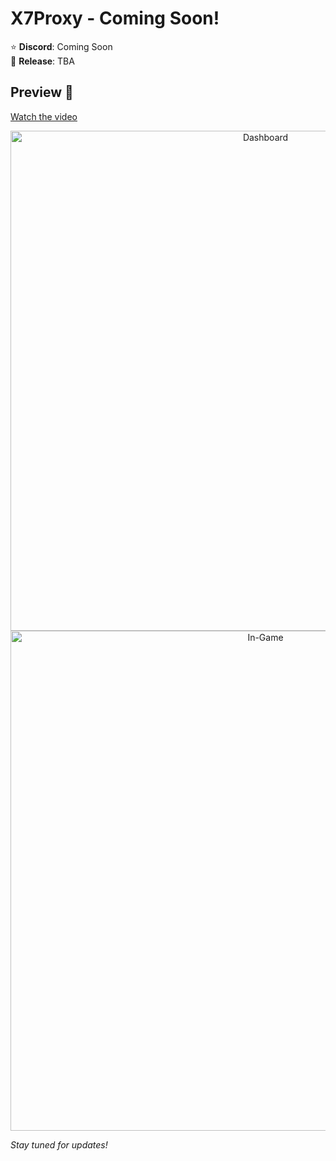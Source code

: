 # X7Proxy - Coming Soon!

⭐ **Discord**: Coming Soon  
📅 **Release**: TBA

## Preview 📸

[Watch the video](https://www.youtube.com/watch?v=gITWvianSWw)

<div align="center">
  <img src="https://raw.githubusercontent.com/klldtest/X7Proxy/refs/heads/main/images/dashboard.png" alt="Dashboard" width="800"/>
</div>

<div align="center">
  <img src="https://raw.githubusercontent.com/klldtest/X7Proxy/refs/heads/main/images/ingame.png" alt="In-Game" width="800"/>
</div>

*Stay tuned for updates!*

